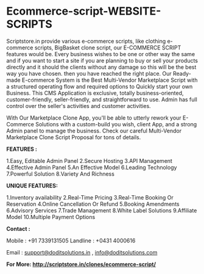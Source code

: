 # Ecommerce-script-WEBSITE-SCRIPTS

Scriptstore.in provide various e-commerce scripts, like clothing e-commerce scripts, BigBasket clone script, our E-COMMERCE SCRIPT features would be. Every business wishes to be one or other way the same and if you want to start a site if you are planning to buy or sell your products directly and it should the clients without any damage so this will be the best way you have chosen. then you have reached the right place. Our Ready-made E-commerce System is the Best Multi-Vendor Marketplace Script with a structured operating flow and required options to Quickly start your own Business. This CMS Application is exclusive, totally business-oriented, customer-friendly, seller-friendly, and straightforward to use. Admin has full control over the seller's activities and customer activities.

With Our Marketplace Clone App, you'll be able to utterly rework your E-Commerce Solutions with a custom-build you wish, client App, and a strong Admin panel to manage the business. Check our careful Multi-Vendor Marketplace Clone Script Proposal for tons of details.

**FEATURES :**

1.Easy, Editable Admin Panel
2.Secure Hosting
3.API Management
4.Effective Admin Panel
5.An Effective Model
6.Leading Technology
7.Powerful Solution
8.Variety And Richness

**UNIQUE FEATURES:**

1.Inventory availability
2.Real-Time Pricing
3.Real-Time Booking Or Reservation
4.Online Cancellation Or Refund
5.Booking Amendments
6.Advisory Services
7.Trade Management
8.White Label Solutions
9.Affiliate Model
10.Multiple Payment Options

**Contact :**

Mobile : +91 7339131505
Landline : +0431 4000616

Email : support@doditsolutions.in , info@doditsolutions.com

**For More: http://scriptstore.in/clones/ecommerce-script/**
